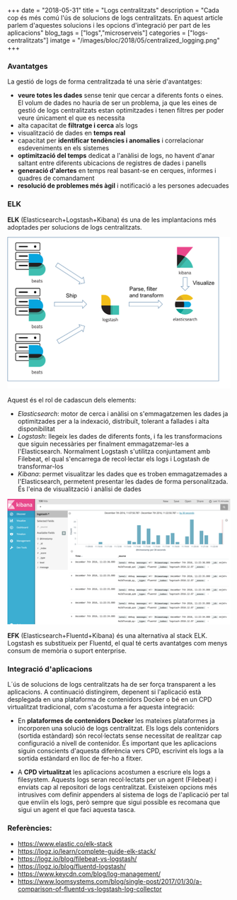 +++
date        = "2018-05-31"
title       = "Logs centralitzats"
description = "Cada cop és més comú l'ús de solucions de logs centralitzats. En aquest article parlem d'aquestes solucions i les opcions d'integració per part de les aplicacions"
blog_tags   = ["logs","microserveis"]
categories  = ["logs-centralitzats"]
imatge      = "/images/bloc/2018/05/centralized_logging.png"
+++

### Avantatges

La gestió de logs de forma centralitzada té una sèrie d'avantatges:

* **veure totes les dades** sense tenir que cercar a diferents fonts o eines. El volum de dades no hauria de ser un problema, ja que les eines de gestió de logs centralitzats estan optimitzades i tenen filtres per poder veure únicament el que es necessita
* alta capacitat de **filtratge i cerca** als logs
* visualització de dades en **temps real**
* capacitat per **identificar tendències i anomalies** i correlacionar esdeveniments en els sistemes
* **optimització del temps** dedicat a l'anàlisi de logs, no havent d'anar saltant entre diferents ubicacions de registres de dades i panells
* **generació d'alertes** en temps real basant-se en cerques, informes i quadres de comandament
* **resolució de problemes més àgil** i notificació a les persones adecuades

### ELK

**ELK** (Elasticsearch+Logstash+Kibana) és una de les implantacions més adoptades per solucions de logs centralitzats.

![ELK](/images/bloc/2018/05/ELK.png)

Aquest és el rol de cadascun dels elements:

* _Elasticsearch_: motor de cerca i anàlisi on s'emmagatzemen les dades ja optimitzades per a la indexació, distribuït, tolerant a fallades i alta disponibilitat
* _Logstash_: llegeix les dades de diferents fonts, i fa les transformacions que siguin necessàries per finalment emmagatzemar-les a l'Elasticsearch. Normalment Logstash s'utilitza conjuntament amb Filebeat, el qual s'encarrega de recol·lectar els logs i Logstash de transformar-los
* _Kibana_: permet visualitzar les dades que es troben emmagatzemades a l'Elasticsearch, permetent presentar les dades de forma personalitzada. És l'eina de visualització i anàlisi de dades

![Kibana](/images/bloc/2018/05/kibana.png)

**EFK** (Elasticsearch+Fluentd+Kibana) és una alternativa al stack ELK. Logstash es substitueix per Fluentd, el qual té certs avantatges com menys consum de memòria o suport enterprise.

### Integració d'aplicacions

L´ús de solucions de logs centralitzats ha de ser força transparent a les aplicacions. A continuació distingirem, depenent si l'aplicació està desplegada en una plataforma de contenidors Docker o bé en un CPD virtualitzat tradicional, com s'acostuma a fer aquesta integració:

- En **plataformes de contenidors Docker** les mateixes plataformes ja incorporen una solució de logs centralitzat. Els logs dels contenidors (sortida estàndard) són recol·lectats sense necessitat de realitzar cap configuració a nivell de contenidor. És important que les aplicacions siguin conscients d'aquesta diferència vers CPD, escrivint els logs a la sortida estàndard en lloc de fer-ho a fitxer.

- A **CPD virtualitzat** les aplicacions acostumen a escriure els logs a filesystem. Aquests logs seran recol·lectats per un agent (Filebeat) i enviats cap al repositori de logs centralitzat. Existeixen opcions més intrusives com definir appenders al sistema de logs de l'aplicació per tal que enviïn els logs, però sempre que sigui possible es recomana que sigui un agent el que faci aquesta tasca.

### Referències:

* https://www.elastic.co/elk-stack
* https://logz.io/learn/complete-guide-elk-stack/
* https://logz.io/blog/filebeat-vs-logstash/
* https://logz.io/blog/fluentd-logstash/
* https://www.keycdn.com/blog/log-management/
* https://www.loomsystems.com/blog/single-post/2017/01/30/a-comparison-of-fluentd-vs-logstash-log-collector

